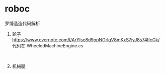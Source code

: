 # roboc
罗博造造代码解析

1. 轮子
https://www.evernote.com/l/ArYlse8d9opNGrlqV8mKxS7iyJ8s74IfcCk/
代码在 WheeledMachineEngine.cs
<br >

2. 机械腿